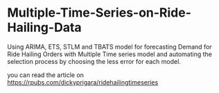 # Multiple-Time-Series-on-Ride-Hailing-Data

Using ARIMA, ETS, STLM and TBATS model for forecasting Demand for Ride Hailing Orders with Multiple Time series model and automating the selection process by choosing the less error for each model. 

you can read the article on https://rpubs.com/dickyprigara/ridehailingtimeseries
